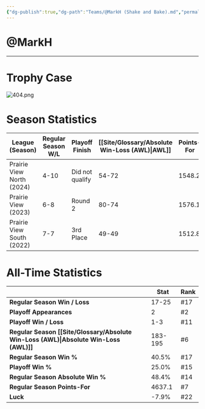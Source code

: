 ```yaml
---
{"dg-publish":true,"dg-path":"Teams/@MarkH (Shake and Bake).md","permalink":"/teams/mark-h-shake-and-bake/"}
---
```


# @MarkH
--- 
# Trophy Case
![404.png](/img/user/z_Assets/img/404.png)
# Season Statistics
| **League (Season)** | **Regular Season W/L** | **Playoff Finish** | **[[Site/Glossary/Absolute Win-Loss (AWL)\|AWL]]** | **Points-For** |
| ------------------- | ---------------------- | ------------------ | ------------------------------------ | -------------- |
| Prairie View North (2024) | 4-10 | Did not qualify | 54-72 | 1548.2 |
| Prairie View (2023) | 6-8 | Round 2 | 80-74 | 1576.1 |
| Prairie View South (2022) | 7-7 | 3rd Place | 49-49 | 1512.8 |
# All-Time Statistics
|                                                | **Stat** | **Rank** |
| ---------------------------------------------- | -------- | -------- |
| **Regular Season Win / Loss**                  | 17-25 | #17 |
| **Playoff Appearances**                        | 2 | #2 |
| **Playoff Win / Loss**                         | 1-3 | #11 |
| **Regular Season [[Site/Glossary/Absolute Win-Loss (AWL)\|Absolute Win-Loss (AWL)]]** | 183-195 | #6 |
| **Regular Season Win %**                       | 40.5% | #17 |
| **Playoff Win %**                              | 25.0% | #15 |
| **Regular Season Absolute Win %**              | 48.4% | #14 |
| **Regular Season Points-For**                  | 4637.1 | #7 |
| **Luck**                                       | -7.9% | #22 |